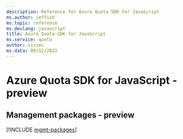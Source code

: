 ```yaml
---
description: Reference for Azure Quota SDK for JavaScript
ms.author: jeffish
ms.topic: reference
ms.devlang: javascript
title: Azure Quota SDK for JavaScript
ms.service: quota
author: xirzec
ms.data: 09/12/2022
---
```

# Azure Quota SDK for JavaScript - preview

## Management packages - preview
[!INCLUDE [mgmt-packages](quota-mgmt-index.md)]